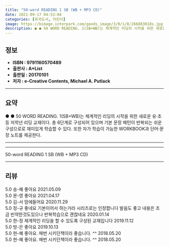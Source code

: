 ```yaml
---
title: "50-word READING 1 SB (WB + MP3 CD)"
date: 2021-09-17 04:53:04
categories: [외국도서, 어린이]
image: https://bimage.interpark.com/goods_image/3/0/1/8/266883018s.jpg
description: ● ● 50 WORD READING. 1(SB+WB)는 체계적인 리딩의 시작을 위한 새로운 유·초등 저학년 리딩 교재이다. 총 6단계로 구성되어 있으며 기본 문장 패턴이 반복되는 쉬운 구성으로로 재미있게 학습할 수 있다. 또한 자가 학습이 가능한 WORKBOOK과 단어·문장 노트를
---
```


## **정보**

- **ISBN : 9791160570489**
- **출판사 : A*List**
- **출판일 : 20170101**
- **저자 : e-Creative Contents, Michael A. Putlack**

------



## **요약**

●  ●  50 WORD READING. 1(SB+WB)는 체계적인 리딩의 시작을 위한 새로운 유·초등 저학년 리딩 교재이다. 총 6단계로 구성되어 있으며 기본 문장 패턴이 반복되는 쉬운 구성으로로 재미있게 학습할 수 있다. 또한 자가 학습이 가능한 WORKBOOK과 단어·문장 노트를 제공한다.

------



------


50-word READING 1 SB (WB + MP3 CD) 

------


## **리뷰** 

5.0 송-혜 좋아요 2021.05.09 <br/>5.0 문-영 좋아요 2021.04.17 <br/>5.0 김-서 맘에들어요 2020.11.29 <br/>5.0 정-규 좋네요  기본이어서 하는거라 시리즈로는  인정합니다
발음도 좋고 내용은  조금  빈약한것도있으나 반복학습으로 괜찮네요 2020.01.14 <br/>5.0 한-정 체계적인 리딩을 할 수 있도록 구성된 교재입니다 2019.11.12 <br/>5.0 방-은 좋아요 2019.10.13 <br/>5.0 현-혜 좋아요. 매번 시키던책이라 좋습니다. ^^ 2018.05.20 <br/>5.0 현-혜 좋아요. 매번 시키던책이라 좋습니다. ^^ 2018.05.20 <br/>